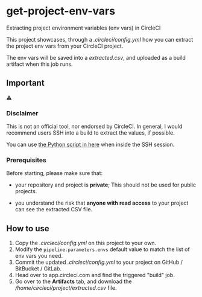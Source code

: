 
# get-project-env-vars
Extracting project environment variables (env vars) in CircleCI

This project showcases, through a _.circleci/config.yml_ how you can extract the project env vars from your CircleCI project.

The env vars will be saved into a _extracted.csv_, and uploaded as a build artifact when this job runs.

## Important

:warning: 

### Disclaimer

This is not an official tool, nor endorsed by CircleCI.
In general, I would recommend users SSH into a build to extract the values, if possible.

You can use [the Python script in here](https://github.com/kelvintaywl-cci/get-project-env-vars/blob/2c8874bcb78cde6c4f8b3da1d334a22a08e0b4b6/.circleci/config.yml#L21-L42) when inside the SSH session.

### Prerequisites

Before starting, please make sure that:

- your repository and project is **private**; This should not be used for public projects.

- you understand the risk that **anyone with read access** to your project can see the extracted CSV file.

## How to use

1. Copy the _.circleci/config.yml_ on this project to your own.
2. Modify the `pipeline.parameters.envs` default value to match the list of env vars you need.
3. Commit the updated _.circleci/config.yml_ to your project on GitHub / BitBucket / GitLab.
4. Head over to app.circleci.com and find the triggered "build" job.
5. Go over to the **Artifacts** tab, and download the _/home/circleci/project/extracted.csv_ file.
